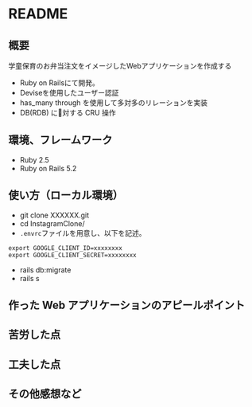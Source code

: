 # README

## 概要

学童保育のお弁当注文をイメージしたWebアプリケーションを作成する

- Ruby on Railsにて開発。
- Deviseを使用したユーザー認証
- has_many through を使用して多対多のリレーションを実装
- DB(RDB) に対する CRU 操作

## 環境、フレームワーク
- Ruby 2.5
- Ruby on Rails 5.2

## 使い方（ローカル環境）
- git clone XXXXXX.git
- cd InstagramClone/
- `.envrc`ファイルを用意し、以下を記述。
~~~
export GOOGLE_CLIENT_ID=xxxxxxxx
export GOOGLE_CLIENT_SECRET=xxxxxxxx
~~~
- rails db:migrate
- rails s

## 作った Web アプリケーションのアピールポイント
## 苦労した点
## 工夫した点
## その他感想など

